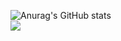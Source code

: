 ![Anurag's GitHub stats](https://github-readme-stats.vercel.app/api?username=K-Jae-Min&show_icons=true&theme=material-palenight)<br>
<a href="https://velog.io/@kjaemin0122"><img src="https://img.shields.io/badge/Velog-20C997?style=flat-square&logo=Velog&logoColor=white"/></a>

<!--
**K-Jae-min/K-Jae-Min** is a ✨ _special_ ✨ repository because its `README.md` (this file) appears on your GitHub profile.

Here are some ideas to get you started:

- 🔭 I’m currently working on ...
- 🌱 I’m currently learning ...
- 👯 I’m looking to collaborate on ...
- 🤔 I’m looking for help with ...
- 💬 Ask me about ...
- 📫 How to reach me: ...
- 😄 Pronouns: ...
- ⚡ Fun fact: ...
-->
